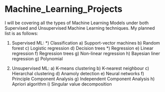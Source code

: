 # Machine_Learning_Projects
I will be covering all the types of Machine Learning Models under both Supervised and Unsupervised Machine Learning techniques.
My planned list is as follows:
1) Supervised ML: 
     *) Classification
          a) Support-vector machines
          b) Random forest
          c) Logistic regression
          d) Decision trees
     *) Regression
          e) Linear regression
          f) Regression trees
          g) Non-linear regression
          h) Bayesian liner regression
          g) Polynomial 
  
2) Unsupervised ML:
   a) K-means clustering
   b) K-nearest neighbour
   c) Hierarchal clustering
   d) Anamoly detection
   e) Neural networks
   f) Principle Component Analysis
   g) Independent Component Analysis
   h) Apriori algorithm
   i) Singular value decomposition
